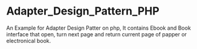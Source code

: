 # Adapter_Design_Pattern_PHP
An Example for Adapter Design Patter on php, It contains Ebook and Book interface that open, turn next page and return current page of papper or electronical book.
